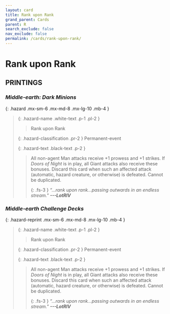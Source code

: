 ```yaml
---
layout: card
title: Rank upon Rank
grand_parent: Cards
parent: R
search_exclude: false
nav_exclude: false
permalink: /cards/rank-upon-rank/
---
```


# Rank upon Rank


## PRINTINGS


### _Middle-earth: Dark Minions_

{: .hazard .mx-sm-6 .mx-md-8 .mx-lg-10 .mb-4 }
> {: .hazard-name .white-text .p-1 .pl-2 }
> > <div class="hazard-mp"></div>
> > <div class="card-name">Rank upon Rank</div>
>
> {: .hazard-classification .pr-2 }
> Permanent-event
>
> {: .hazard-text .black-text .p-2 }
> > All non-agent Man attacks receive +1 prowess and +1 strikes. If _Doors of Night_ is in play, all Giant attacks also receive these bonuses. Discard this card when such an affected attack (automatic, hazard creature, or otherwise) is defeated. Cannot be duplicated. 
> > 
> > {: .fs-3 } 
> > _“...rank upon rank...passing outwards in an endless stream."_ ***---&#65279;LotRIV***  
>

### _Middle-earth Challenge Decks_

{: .hazard-reprint .mx-sm-6 .mx-md-8 .mx-lg-10 .mb-4 }
> {: .hazard-name .white-text .p-1 .pl-2 }
> > <div class="hazard-mp"></div>
> > <div class="card-name">Rank upon Rank</div>
>
> {: .hazard-classification .pr-2 }
> Permanent-event
>
> {: .hazard-text .black-text .p-2 }
> > All non-agent Man attacks receive +1 prowess and +1 strikes. If _Doors of Night_ is in play, all Giant attacks also receive these bonuses. Discard this card when such an affected attack (automatic, hazard creature, or otherwise) is defeated. Cannot be duplicated. 
> > 
> > {: .fs-3 } 
> > _“...rank upon rank...passing outwards in an endless stream."_ ***---&#65279;LotRIV***  
>
